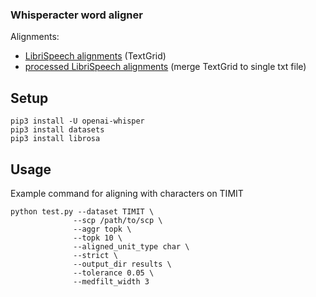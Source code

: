 ### Whisperacter word aligner

Alignments:
- [LibriSpeech alignments](https://zenodo.org/records/2619474#.YnB_1fPMK3I) (TextGrid)
- [processed LibriSpeech alignments](https://drive.google.com/drive/folders/10Qa8dedfFhVl-3NuxMQMUUOwo9Rwn33o?usp=sharing) (merge TextGrid to single txt file)

## Setup
```
pip3 install -U openai-whisper
pip3 install datasets
pip3 install librosa
```

## Usage
Example command for aligning with characters on TIMIT
```
python test.py --dataset TIMIT \
              --scp /path/to/scp \
              --aggr topk \
              --topk 10 \
              --aligned_unit_type char \
              --strict \
              --output_dir results \
              --tolerance 0.05 \
              --medfilt_width 3
```
